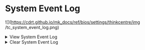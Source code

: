 # System Event Log

![](https://cdrt.github.io/mk_docs/ref/bios/settings/thinkcentre/img
   /tc_system_event_log.png)

<details><summary>View System Event Log</summary>

View the system event log.

![](https://cdrt.github.io/mk_docs/ref/bios/settings/thinkcentre/img
   /tc_view_system_event_log.png)


</details>

<details><summary>Clear System Event Log</summary>

Clear the system event log.

Requires confirmation.
</details>